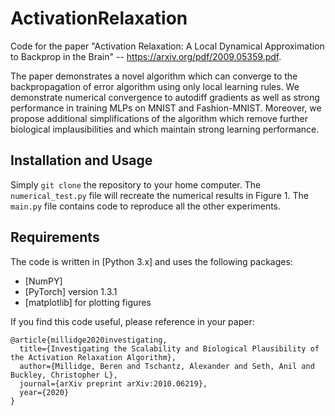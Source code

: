 # ActivationRelaxation

Code for the paper "Activation Relaxation: A Local Dynamical Approximation to Backprop in the Brain" -- https://arxiv.org/pdf/2009.05359.pdf.

The paper demonstrates a novel algorithm which can converge to the backpropagation of error algorithm using only local learning rules. We demonstrate numerical convergence to autodiff gradients as well as strong performance in training MLPs on MNIST and Fashion-MNIST. Moreover, we propose additional simplifications of the algorithm which remove further biological implausibilities and which maintain strong learning performance.

## Installation and Usage
Simply `git clone` the repository to your home computer. The `numerical_test.py` file will recreate the numerical results in Figure 1. The `main.py` file contains code to reproduce all the other experiments.

## Requirements 

The code is written in [Python 3.x] and uses the following packages:
* [NumPY]
* [PyTorch] version 1.3.1
* [matplotlib] for plotting figures

If you find this code useful, please reference in your paper:
```
@article{millidge2020investigating,
  title={Investigating the Scalability and Biological Plausibility of the Activation Relaxation Algorithm},
  author={Millidge, Beren and Tschantz, Alexander and Seth, Anil and Buckley, Christopher L},
  journal={arXiv preprint arXiv:2010.06219},
  year={2020}
}
```
